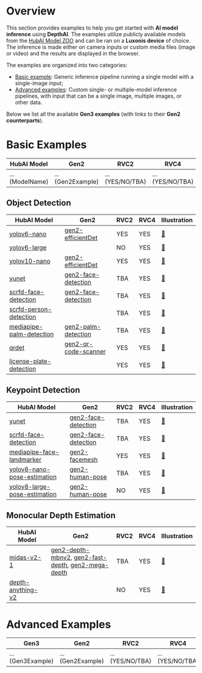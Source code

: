 # Overview
This section provides examples to help you get started with **AI model inference** using **DepthAI**.
The examples utilize publicly available models from the [HubAI Model ZOO](https://hub.luxonis.com/ai/models) and can be ran on a **Luxonis device** of choice.
The inference is made either on camera inputs or custom media files (image or video) and the results are displayed in the browser.

The examples are organized into two categories:
- [Basic example](basic-example/): Generic inference pipeline running a single model with a single-image input;
- [Advanced examples](advanced-examples/): Custom single- or multiple-model inference pipelines, with input that can be a single image, multiple images, or other data.

Below we list all the available **Gen3 examples** (with links to their **Gen2 counterparts**).

# Basic Examples

| HubAI Model | Gen2 | RVC2 | RVC4 | Illustration |
|-------------|------|------|------|--------------|
| ... (ModelName) | ... (Gen2Example) | ... (YES/NO/TBA)  | ... (YES/NO/TBA)  | ... (LinkToMedia) |

## Object Detection

| HubAI Model | Gen2 | RVC2 | RVC4 | Illustration |
|-------------|------|------|------|--------------|
| [yolov6-nano](https://hub.luxonis.com/ai/models/face58c4-45ab-42a0-bafc-19f9fee8a034?view=page) | [gen2-efficientDet](../../gen2/gen2-efficientDet) | YES | YES | [🔗](basic-example/illustrations/dummy.gif) |
| [yolov6-large](https://hub.luxonis.com/ai/models/7937248a-c310-4765-97db-0850086f2dd9?view=page) | | NO | YES | [🔗](basic-example/illustrations/dummy.gif) |
| [yolov10-nano](https://hub.luxonis.com/ai/models/03153a9a-06f7-4ce9-b655-3762d21d0a8a?view=page) | [gen2-efficientDet](../../gen2/gen2-efficientDet) | YES | YES | [🔗](basic-example/illustrations/dummy.gif) |
| [yunet](https://hub.luxonis.com/ai/models/5d635f3c-45c0-41d2-8800-7ca3681b1915?view=page) | [gen2-face-detection](../../gen2/gen2-face-detection) | TBA | YES | [🔗](basic-example/illustrations/dummy.gif) |
| [scrfd-face-detection](https://hub.luxonis.com/ai/models/1f3d7546-66e4-43a8-8724-2fa27df1096f?view=page) | [gen2-face-detection](../../gen2/gen2-face-detection) | TBA | YES | [🔗](basic-example/illustrations/dummy.gif) |
| [scrfd-person-detection](https://hub.luxonis.com/ai/models/c3830468-3178-4de6-bc09-0543bbe28b1c?view=page) | | TBA | YES | [🔗](basic-example/illustrations/dummy.gif) |
| [mediapipe-palm-detection](https://hub.luxonis.com/ai/models/9531aba9-ef45-4ad3-ae03-808387d61bf3?view=page) | [gen2-palm-detection](../../gen2/gen2-palm-detection) | TBA | YES | [🔗](basic-example/illustrations/dummy.gif) |
| [qrdet](https://hub.luxonis.com/ai/models/d1183a0f-e9a0-4fa2-8437-f2f5b0181739?view=page) | [gen2-qr-code-scanner](../../gen2/gen2-qr-code-scanner) | YES | YES | [🔗](basic-example/illustrations/dummy.gif) |
| [license-plate-detection](https://hub.luxonis.com/ai/models/7ded2dab-25b4-4998-9462-cba2fcc6c5ef?view=page) |  | YES | YES | [🔗](basic-example/illustrations/dummy.gif) |

## Keypoint Detection

| HubAI Model | Gen2 | RVC2 | RVC4 | Illustration |
|-------------|------|------|------|--------------|
| [yunet](https://hub.luxonis.com/ai/models/5d635f3c-45c0-41d2-8800-7ca3681b1915?view=page) | [gen2-face-detection](../../gen2/gen2-face-detection) | TBA | YES | [🔗](basic-example/illustrations/dummy.gif) |
| [scrfd-face-detection](https://hub.luxonis.com/ai/models/1f3d7546-66e4-43a8-8724-2fa27df1096f?view=page) | [gen2-face-detection](../../gen2/gen2-face-detection) | TBA | YES | [🔗](basic-example/illustrations/dummy.gif) |
| [mediapipe-face-landmarker](https://hub.luxonis.com/ai/models/4632304b-91cb-4fcb-b4cc-c8c414e13f56?view=page) | [gen2-facemesh](../../gen2/gen2-facemesh) | YES | YES | [🔗](basic-example/illustrations/dummy.gif) |
| [yolov8-nano-pose-estimation](https://hub.luxonis.com/ai/models/12acd8d7-25c0-4a07-9dff-ab8c5fcae7b1?view=page) | [gen2-human-pose](../../gen2/gen2-human-pose) | TBA | YES | [🔗](basic-example/illustrations/dummy.gif) |
| [yolov8-large-pose-estimation](https://hub.luxonis.com/ai/models/8be178a0-e643-4f1e-b925-06512e4e15c7?view=page) | [gen2-human-pose](../../gen2/gen2-human-pose) | NO | YES | [🔗](basic-example/illustrations/dummy.gif) |

## Monocular Depth Estimation

| HubAI Model | Gen2 | RVC2 | RVC4 | Illustration |
|-------------|------|------|------|--------------|
| [midas-v2-1](https://hub.luxonis.com/ai/models/be09b09e-053d-4330-a0fc-0c9d16aac007?view=page) | [gen2-depth-mbnv2](../../gen2/gen2-depth-mbnv2), [gen2-fast-depth](../../gen2/gen2-fast-depth), [gen2-mega-depth](../../gen2/gen2-mega-depth) | TBA | YES | [🔗](basic-example/illustrations/dummy.gif) |
| [depth-anything-v2](https://hub.luxonis.com/ai/models/c5bf9763-d29d-4b10-8642-fbd032236383?view=page) |  | NO | YES | [🔗](basic-example/illustrations/dummy.gif) |

# Advanced Examples

| Gen3 | Gen2 | RVC2 | RVC4 | Illustration |
|------|------|------|------|--------------|
| ... (Gen3Example) | ... (Gen2Example) | ... (YES/NO/TBA)  | ... (YES/NO/TBA)  | ... (LinkToMedia) |